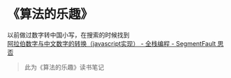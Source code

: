 # 《算法的乐趣》
以前做过数字转中国小写，在搜索的时候找到  
[阿拉伯数字与中文数字的转换（javascript实现） - 全栈编程 - SegmentFault 思否](https://segmentfault.com/a/1190000004881457)
> 此为《算法的乐趣》读书笔记